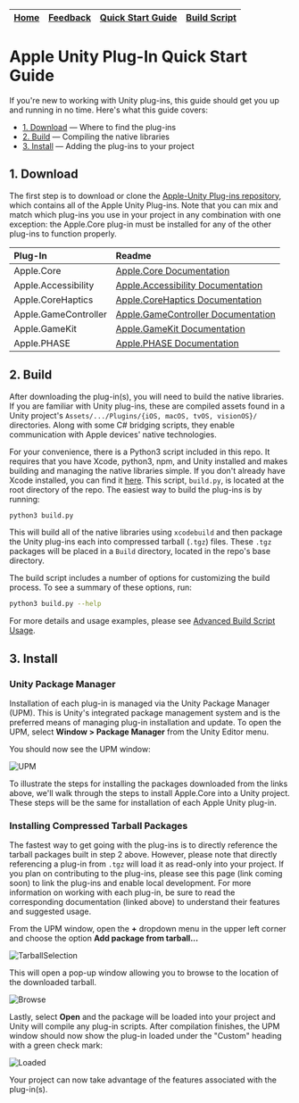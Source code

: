 | [Home](../README.md) | [Feedback](Feedback.md) | [Quick Start Guide](Quickstart.md) | [Build Script](BuildScript.md) |
| :---: | :---: | :---: | :---: |


# Apple Unity Plug-In Quick Start Guide
If you're new to working with Unity plug-ins, this guide should get you up and running in no time. Here's what this guide covers:
* [1. Download](#1-Download) &mdash; Where to find the plug-ins
* [2. Build](#2-Build) &mdash; Compiling the native libraries
* [3. Install](#3-Install) &mdash; Adding the plug-ins to your project

## 1. Download
The first step is to download or clone the [Apple-Unity Plug-ins repository](https://github.com/apple/unityplugins), which contains all of the Apple Unity Plug-ins. Note that you can mix and match which plug-ins you use in your project in any combination with one exception: the Apple.Core plug-in must be installed for any of the other plug-ins to function properly.

| Plug-In | Readme |
|:--------|:------|
| Apple.Core | [Apple.Core Documentation](../plug-ins/Apple.Core/Apple.Core_Unity/Assets/Apple.Core/Documentation~/Apple.Core.md) |
| Apple.Accessibility | [Apple.Accessibility Documentation](../plug-ins/Apple.Accessibility/Apple.Accessibility_Unity/Assets/Apple.Accessibility/Documentation~/Apple.Accessibility.md) |
| Apple.CoreHaptics | [Apple.CoreHaptics Documentation](../plug-ins/Apple.CoreHaptics/Apple.CoreHaptics_Unity/Assets/Apple.CoreHaptics/Documentation~/Apple.CoreHaptics.md) |
| Apple.GameController | [Apple.GameController Documentation](../plug-ins/Apple.GameController/Apple.GameController_Unity/Assets/Apple.GameController/Documentation~/Apple.GameController.md) | 
| Apple.GameKit | [Apple.GameKit Documentation](../plug-ins/Apple.GameKit/Apple.GameKit_Unity/Assets/Apple.GameKit/Documentation~/Apple.GameKit.md) | 
| Apple.PHASE | [Apple.PHASE Documentation](../plug-ins/Apple.PHASE/Apple.PHASE_Unity/Assets/Documentation~/Apple.PHASE.md) | 

## 2. Build
After downloading the plug-in(s), you will need to build the native libraries. If you are familiar with Unity plug-ins, these are compiled assets found in a Unity project's `Assets/.../Plugins/{iOS, macOS, tvOS, visionOS}/` directories. Along with some C# bridging scripts, they enable communication with Apple devices' native technologies.

For your convenience, there is a Python3 script included in this repo. It requires that you have Xcode, python3, npm, and Unity installed and makes building and managing the native libraries simple. If you don't already have Xcode installed, you can find it [here](https://developer.apple.com/xcode/). This script, `build.py`, is located at the root directory of the repo. The easiest way to build the plug-ins is by running:

```bash
python3 build.py
```

This will build all of the native libraries using `xcodebuild` and then package the Unity plug-ins each into compressed tarball (`.tgz`) files. These `.tgz` packages will be placed in a `Build` directory, located in the repo's base directory.

The build script includes a number of options for customizing the build process. To see a summary of these options, run:

```bash
python3 build.py --help
``` 

For more details and usage examples, please see [Advanced Build Script Usage](BuildScript.md).


## 3. Install

### Unity Package Manager
Installation of each plug-in is managed via the Unity Package Manager (UPM). This is Unity's integrated package management system and is the preferred means of managing plug-in installation and update. To open the UPM, select **Window > Package Manager** from the Unity Editor menu.

You should now see the UPM window:

![UPM](Images~/QSG001.png)

To illustrate the steps for installing the packages downloaded from the links above, we'll walk through the steps to install Apple.Core into a Unity project. These steps will be the same for installation of each Apple Unity plug-in.

### Installing Compressed Tarball Packages
The fastest way to get going with the plug-ins is to directly reference the tarball packages built in step 2 above. However, please note that directly referencing a plug-in from `.tgz` will load it as read-only into your project. If you plan on contributing to the plug-ins, please see this page (link coming soon) to link the plug-ins and enable local development. For more information on working with each plug-in, be sure to read the corresponding documentation (linked above) to understand their features and suggested usage.

From the UPM window, open the **+** dropdown menu in the upper left corner and choose the option **Add package from tarball...**

![TarballSelection](Images~/QSG002.png)

This will open a pop-up window allowing you to browse to the location of the downloaded tarball.

![Browse](Images~/QSG003.png)

Lastly, select **Open** and the package will be loaded into your project and Unity will compile any plug-in scripts. After compilation finishes, the UPM window should now show the plug-in loaded under the "Custom" heading with a green check mark:

![Loaded](Images~/QSG004.png)

Your project can now take advantage of the features associated with the plug-in(s).
